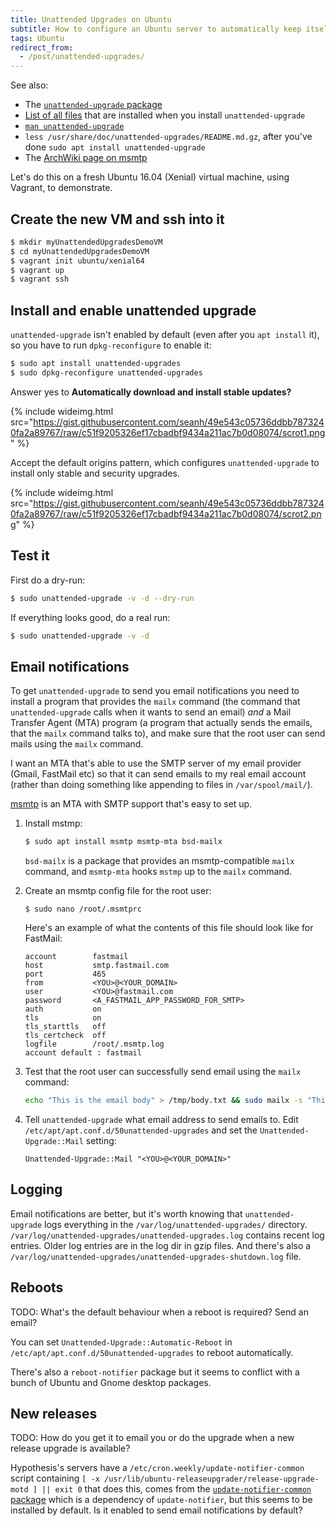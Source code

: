 ```yaml
---
title: Unattended Upgrades on Ubuntu
subtitle: How to configure an Ubuntu server to automatically keep itself up to date and send you email notifications.
tags: Ubuntu
redirect_from:
  - /post/unattended-upgrades/
---
```


See also:

* The [`unattended-upgrade` package](https://packages.ubuntu.com/xenial/unattended-upgrades)
* [List of all files](https://packages.ubuntu.com/xenial/all/unattended-upgrades/filelist) that are installed when you install
  `unattended-upgrade`
* [`man unattended-upgrade`](http://manpages.ubuntu.com/manpages/zesty/man8/unattended-upgrade.8.html)
* `less /usr/share/doc/unattended-upgrades/README.md.gz`, after you've done `sudo apt install unattended-upgrade`
* The [ArchWiki page on msmtp](https://wiki.archlinux.org/index.php/Msmtp)

Let's do this on a fresh Ubuntu 16.04 (Xenial) virtual machine, using Vagrant, to demonstrate.

## Create the new VM and ssh into it

```bash
$ mkdir myUnattendedUpgradesDemoVM
$ cd myUnattendedUpgradesDemoVM
$ vagrant init ubuntu/xenial64
$ vagrant up
$ vagrant ssh
```

## Install and enable unattended upgrade

`unattended-upgrade` isn't enabled by default (even after you `apt install` it), so you have to run `dpkg-reconfigure` to enable it:

```bash
$ sudo apt install unattended-upgrades
$ sudo dpkg-reconfigure unattended-upgrades
```

Answer yes to **Automatically download and install stable updates?**

{% include wideimg.html src="https://gist.githubusercontent.com/seanh/49e543c05736ddbb7873240fa2a89767/raw/c51f9205326ef17cbadbf9434a211ac7b0d08074/scrot1.png" %}

Accept the default origins pattern, which configures `unattended-upgrade` to install only stable and security upgrades.

{% include wideimg.html src="https://gist.githubusercontent.com/seanh/49e543c05736ddbb7873240fa2a89767/raw/c51f9205326ef17cbadbf9434a211ac7b0d08074/scrot2.png" %}

## Test it

First do a dry-run:

```bash
$ sudo unattended-upgrade -v -d --dry-run
```

If everything looks good, do a real run:

```bash
$ sudo unattended-upgrade -v -d
```

Email notifications
-------------------

To get `unattended-upgrade` to send you email notifications you need to install a program that provides the `mailx` command
(the command that `unattended-upgrade` calls when it wants to send an email) _and_ a Mail Transfer Agent (MTA) program (a program
that actually sends the emails, that the `mailx` command talks to), and make sure that the root user can send mails using the
`mailx` command.

I want an MTA that's able to use the SMTP server of my email provider (Gmail, FastMail etc) so that it can send
emails to my real email account (rather than doing something like appending to files in `/var/spool/mail/`).

[msmtp](http://msmtp.sourceforge.net/) is an MTA with SMTP support that's easy to set up.

1. Install mstmp:

   ```bash
   $ sudo apt install msmtp msmtp-mta bsd-mailx
   ```
   
   `bsd-mailx` is a package that provides an msmtp-compatible `mailx` command, and `msmtp-mta` hooks `mstmp` up to the `mailx`
   command.
   
2. Create an msmtp config file for the root user:

   ```
   $ sudo nano /root/.msmtprc
   ```
   
   Here's an example of what the contents of this file should look like for FastMail:
   
   ```
   account        fastmail
   host           smtp.fastmail.com
   port           465
   from           <YOU>@<YOUR_DOMAIN>
   user           <YOU>@fastmail.com
   password       <A_FASTMAIL_APP_PASSWORD_FOR_SMTP>
   auth           on
   tls            on
   tls_starttls   off
   tls_certcheck  off
   logfile        /root/.msmtp.log
   account default : fastmail
   ```

3. Test that the root user can successfully send email using the `mailx` command:

   ```bash
   echo "This is the email body" > /tmp/body.txt && sudo mailx -s "This is the subject" YOU@YOUR_DOMAIN < /tmp/body.txt; rm /tmp/body.txt
   ```

4. Tell `unattended-upgrade` what email address to send emails to. Edit `/etc/apt/apt.conf.d/50unattended-upgrades` and set
   the `Unattended-Upgrade::Mail` setting:

   ```
   Unattended-Upgrade::Mail "<YOU>@<YOUR_DOMAIN>"
   ```

   
Logging
-------

Email notifications are better, but it's worth knowing that `unattended-upgrade` logs everything in the
`/var/log/unattended-upgrades/` directory. `/var/log/unattended-upgrades/unattended-upgrades.log` contains recent log entries. 
Older log entries are in the log dir in gzip files. And there's also a
`/var/log/unattended-upgrades/unattended-upgrades-shutdown.log` file.


Reboots
-------

TODO: What's the default behaviour when a reboot is required? Send an email?

You can set `Unattended-Upgrade::Automatic-Reboot` in `/etc/apt/apt.conf.d/50unattended-upgrades` to reboot automatically.

There's also a `reboot-notifier` package but it seems to conflict with a bunch of Ubuntu and Gnome desktop packages.

New releases
------------

TODO: How do you get it to email you or do the upgrade when a new release upgrade is available?

Hypothesis's servers have a `/etc/cron.weekly/update-notifier-common` script containing
`[ -x /usr/lib/ubuntu-releaseupgrader/release-upgrade-motd ] || exit 0` that does this, comes from the
[`update-notifier-common` package](https://packages.ubuntu.com/artful/update-notifier-common) which is a dependency of
`update-notifier`, but this seems to be installed by default. Is it enabled to send email notifications by default?

